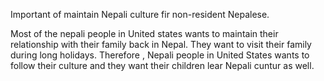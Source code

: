 <p>Important of maintain Nepali culture fir non-resident Nepalese.</p><p>Most of the nepali people in United states wants to maintain their relationship with their family back in Nepal. They want to visit their family during long holidays. Therefore , Nepali people in United States wants to follow their culture and they want their children lear Nepali cuntur as well. &nbsp;</p>
